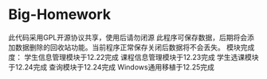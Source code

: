 # Big-Homework
此代码采用GPL开源协议共享，使用后请勿闭源
此程序可保存数据，后期将会添加数据删除的回收站功能。当前程序正常保存关闭后数据将不会丢失。
模块完成度：
学生信息管理模块于12.22完成
课程信息管理模块于12.23完成
学生选课模块于12.24完成
查询模块于12.24完成
Windows通用移植于12.25完成
